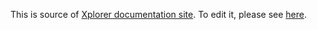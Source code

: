 This is source of [Xplorer documentation site](https://xplorer.vercel.app/docs/intro/). To edit it, please see [here](https://xplorer.vercel.app/community/Contributing/#working-on-xplorer-docs).
